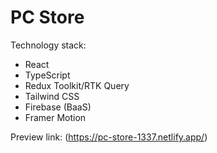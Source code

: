 # PC Store

Technology stack:
- React
- TypeScript
- Redux Toolkit/RTK Query
- Tailwind CSS
- Firebase (BaaS)
- Framer Motion

Preview link: (https://pc-store-1337.netlify.app/)
